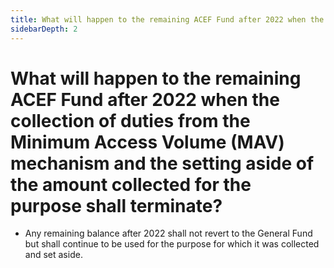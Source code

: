 ```yaml
---
title: What will happen to the remaining ACEF Fund after 2022 when the collection of duties from the Minimum Access Volume MAV mechanism and the setting aside of the amount collected for the purpose shall terminate?
sidebarDepth: 2
---
```


# What will happen to the remaining ACEF Fund after 2022 when the collection of duties from the Minimum Access Volume (MAV) mechanism and the setting aside of the amount collected for the purpose shall terminate?


 - Any remaining balance after 2022 shall not revert to the General Fund but shall continue to be used for the purpose for which it was collected and set aside.
